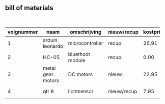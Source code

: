 ## bill of materials
<br />

|volgnummer|naam|omschrijving|nieuw/recup|kostprijs/stuk|aantal|subtotaal|
|----------|----|------------|-----------|---------|------|---------|
|1|  arduin leonardo  |  microcontroller          |     recup      |     26.91         |    1  |   26.91      |
|2|HC-05|bluethoot module|recup|0.00|1|0.00|
|3|metal gear motors|DC motors|nieuw|22.95|2|45.90|
|4|qtr 8|lichtsensor|nieuw/recup|7.95|3|---------|
